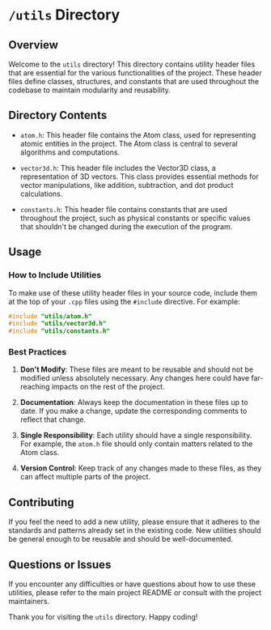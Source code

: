 # `/utils` Directory

## Overview

Welcome to the `utils` directory! This directory contains utility header files that are essential for the various functionalities of the project. These header files define classes, structures, and constants that are used throughout the codebase to maintain modularity and reusability.

## Directory Contents

- `atom.h`: This header file contains the Atom class, used for representing atomic entities in the project. The Atom class is central to several algorithms and computations.

- `vector3d.h`: This header file includes the Vector3D class, a representation of 3D vectors. This class provides essential methods for vector manipulations, like addition, subtraction, and dot product calculations.

- `constants.h`: This header file contains constants that are used throughout the project, such as physical constants or specific values that shouldn't be changed during the execution of the program.

## Usage

### How to Include Utilities

To make use of these utility header files in your source code, include them at the top of your `.cpp` files using the `#include` directive. For example:

```cpp
#include "utils/atom.h"
#include "utils/vector3d.h"
#include "utils/constants.h"
```

### Best Practices

1. **Don't Modify**: These files are meant to be reusable and should not be modified unless absolutely necessary. Any changes here could have far-reaching impacts on the rest of the project.

2. **Documentation**: Always keep the documentation in these files up to date. If you make a change, update the corresponding comments to reflect that change.

3. **Single Responsibility**: Each utility should have a single responsibility. For example, the `atom.h` file should only contain matters related to the Atom class.

4. **Version Control**: Keep track of any changes made to these files, as they can affect multiple parts of the project.

## Contributing

If you feel the need to add a new utility, please ensure that it adheres to the standards and patterns already set in the existing code. New utilities should be general enough to be reusable and should be well-documented.

## Questions or Issues

If you encounter any difficulties or have questions about how to use these utilities, please refer to the main project README or consult with the project maintainers.

Thank you for visiting the `utils` directory. Happy coding!